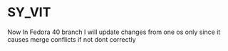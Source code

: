 # SY_VIT
Now In Fedora 40 branch I will update changes from one os only since it causes merge conflicts if not dont correctly
